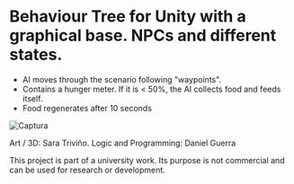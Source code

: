 # Behaviour Tree for Unity with a graphical base. NPCs and different states.

 - AI moves through the scenario following "waypoints".
 - Contains a hunger meter. If it is < 50%, the AI collects food and feeds itself.
 - Food regenerates after 10 seconds

![Captura](https://user-images.githubusercontent.com/61831013/125984565-3627ae82-1714-4c72-b103-15cc43f92083.PNG)
 
 Art / 3D: Sara Triviño.
 Logic and Programming: Daniel Guerra
 
 This project is part of a university work. Its purpose is not commercial and can be used for research or development.


